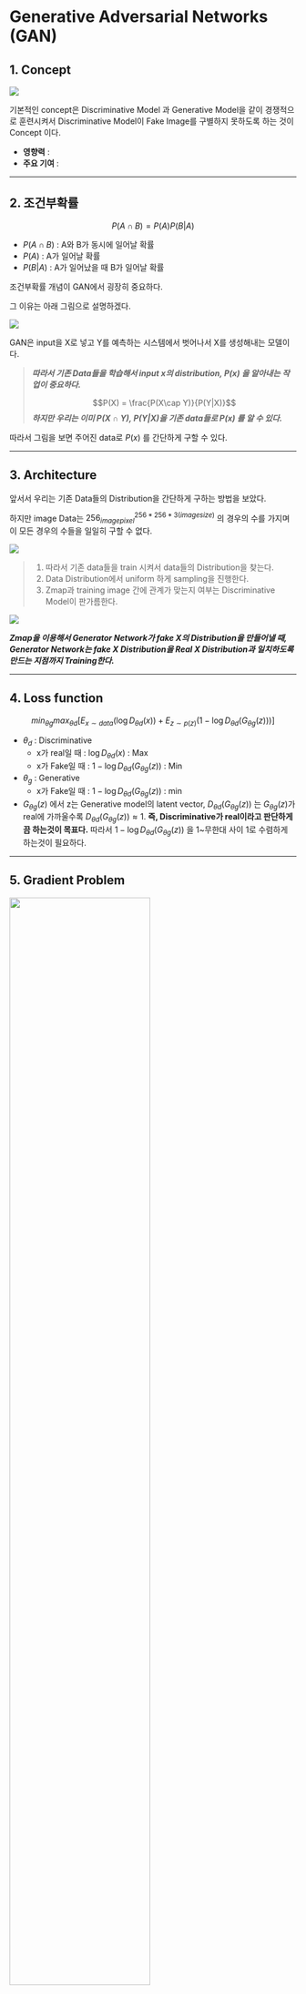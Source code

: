 # Generative Adversarial Networks (GAN)

## 1. Concept

<img src="../image/10/GAN_concept.PNG">

기본적인 concept은 Discriminative Model 과 Generative Model을 같이 경쟁적으로 훈련시켜서 Discriminative Model이 Fake Image를 구별하지 못하도록 하는 것이 Concept 이다.

- **영향력** : 
- **주요 기여** : 

--------------

## 2. 조건부확률

$$P(A\cap B) = P(A)P(B|A)$$
- $P(A\cap B)$ : A와 B가 동시에 일어날 확률
- $P(A)$ : A가 일어날 확률
- $P(B|A)$ : A가 일어났을 때 B가 일어날 확률

조건부확률 개념이 GAN에서 굉장히 중요하다.

그 이유는 아래 그림으로 설명하겠다.

<img src="../image/10/GAN_table.PNG">

GAN은 input을 X로 넣고 Y를 예측하는 시스템에서 벗어나서 X를 생성해내는 모델이다.

> _**따라서 기존 Data들을 학습해서 input x의 distribution, $P(x)$ 을 알아내는 작업이 중요하다.**_
> 
> $$P(X) = \frac{P(X\cap Y)}{P(Y|X)}$$
> _**하지만 우리는 이미 $P(X\cap Y)$, $P(Y|X)$을 기존 data들로 $P(x)$ 를 알 수 있다.**_

따라서 그림을 보면 주어진 data로 $P(x)$ 를 간단하게 구할 수 있다.

--------------

## 3. Architecture

앞서서 우리는 기존 Data들의 Distribution을 간단하게 구하는 방법을 보았다.

하지만 image Data는 $256_{image pixel}^{256*256*3 (image size)}$ 의 경우의 수를 가지며 이 모든 경우의 수들을 일일히 구할 수 없다.

<img src="../image/10/GAN_architecture.PNG">


> 1. 따라서 기존 data들을 train 시켜서 data들의 Distribution을 찾는다.
> 2. Data Distribution에서 uniform 하게 sampling을 진행한다.
> 3. Zmap과 training image 간에 관계가 맞는지 여부는 Discriminative Model이 판가름한다. 

<img src="../image/10/GAN_architecture2.PNG">

_**Zmap을 이용해서 Generator Network가 fake X의 Distribution을 만들어낼 때,  Generator Network는 fake X Distribution을 Real X Distribution과 일치하도록 만드는 지점까지 Training한다.**_

--------------

## 4. Loss function

$$min_{\theta g} max_{\theta d} [E_{x \sim data}(\log{D_{\theta d} (x))} + E_{z \sim p(z)}(1 - \log{D_{\theta d} (G_{\theta g}(z)))}]$$

- $\theta_d$ : Discriminative
  - x가 real일 때 : $\log{D_{\theta d}(x)}$ : Max
  - x가 Fake일 때 : $1 - \log{D_{\theta d} (G_{\theta g}(z))}$ : Min
- $\theta_g$ : Generative
  - x가 Fake일 때 : $1 - \log{D_{\theta d} (G_{\theta g}(z))}$ : min
-  $G_{\theta g}(z)$ 에서 z는 Generative model의 latent vector, $D_{\theta d}(G_{\theta g}(z))$ 는 $G_{\theta g}(z)$가 real에 가까울수록 $D_{\theta d}(G_{\theta g}(z)) \approx 1$. **즉, Discriminative가 real이라고 판단하게끔 하는것이 목표다.** 따라서 $1 - \log{D_{\theta d} (G_{\theta g}(z))}$ 을 1~무한대 사이 1로 수렴하게 하는것이 필요하다.

--------------

## 5. Gradient Problem

<img src="../image/10/GAN_gradient.PNG" width=70%>

$1 - \log{D_{\theta d} (G_{\theta g}(z))}$ 을 minimum으로 하려고 보니, $D_{\theta d} (G_{\theta g}(z))$는 처음에 fake data 쪽에 가까우니 0부터 시작할 것이고, 그래프를 보면 기울기가 완만하다가 급해진다. 이는 training 속도에 저하가 될 것이라고 판단 가능하다.

_**따라서 $\log{D_{\theta d} (G_{\theta g}(z))}$ 을 max로 찾게된다면 $1 - \log{D_{\theta d} (G_{\theta g}(z))}$ 을 min으로 하는 비슷한 효과를 불러오며 training boost가 가능하다.**_

--------------

## 6. Learning Process

### 6-1. Distribution 관점

<img src="../image/10/GAN_training_procedure.PNG">

1. random noise는 uniform하게 Generative model에 넣어준다
2. Discriminator는 $D^*(x) = \frac{P_{data}(x)}{P_{data}(x) + P_{g}(x)}$ 이다. 이 의미는 real data일 확률인지, generative model이 만들어낸 data일 확률인지 판단하는 척도이다.
3. Discriminator의 feedback으로 점점 generative model이 real model과 비슷하게 학습해나간다.
4. 만약 discriminator가 real data와 같아진다면 종료한다. 이 때 $D^*(x) = \frac{P_{data}(x)}{P_{data}(x) + P_{g}(x)}$ 는 real data일 확률과 Generative model의 data일 확률이 같은 지점, 즉 Discriminator가 구분하지 못하는 지점이므로 종료한다.

### 6-2. Neural Network 관점

1. z sampling
2. Generative model : $G(z)$ --> $X'$
3. Discriminative model : $D(X')$
4. Sigmoid($D(X')$) --> True or False using Cross Entropy Error

--------------

## 7. Deep Convolutional GAN

### 7-1. Concept

1. Discriminative : Convolutional Network
2. Generative : Upsampling Network

- _**주요 기여**_ : _**즉, latent vector 안에 각각의 image들의 여러가지 성분들이 존재하고 이를 연산으로 확인하였다.**_

### 7-2. Architecture

<img src="../image/10/DCGAN_upsampling.PNG">

1. Pooling layer를 쓰지 않고 convolution layer : pooling 은 미분이 되지 않아 update가 안되기 때문에 convolution으로 대체
   1. discriminator : replace any pooling layer with strided convolutions
   2. generator : fractional-strided convolutions
2. Batchnorm을 discriminator, generator에 둘다 씀, generator의 output, dicrimiator의 input layer 에는 넣지 않았다.
3. Fully connected layer를 Deep한 구조를 위해 피함 : Global Average Pooling을 이용
4. generator의 모든 layer들은 ReLU, 마지막 output은 Tanh(Batch 때문에)
5. Discriminator는 모든 layer들은 LeakyReLU (-구역은 0.2)

### 7-3. Example

<img src="../image/10/DCGAN_example.PNG">

> 실제로 생성된 data들의 latent vector를 이용해서 좀 더 분석적인 data를 만들 수 있다. 

웃고 있는 여자 사진들의 latent vector를 평균, 일반적인 여자 사진들의 latent 평균, 일반적인 남자 사진들의 latent 평균들을 연산을 통해 새로운 latent vector를 만들어낸다고 가정하면,

이 때 이 새로운 vector들을 random noise를 주어 image를 생성했을 때, 실제로 웃고 있는 남자의 사진이 나왔다.

_**즉, latent vector 안에 각각의 image들의 여러가지 성분들이 존재하고 이를 연산으로 확인하였다.**_

--------------

## 8. Applications

<img src="../image/10/GAN_ZOO.PNG">

- BigGAN
- Explosion of GAN
- scene graphs to GAN

--------------

## 9. GAN Dissection (Interpret)

### 9-1. Concept

- 주요 기여도 : _**latent vector를 조절하는 것이 아니라, latent unit을 조절하여 interpreting이 가능한 모델을 만들었다.**_

### 9-2. Architecture

<img src="../image/10/GAN_Dissection2.PNG">

실제로 latent vector가 아닌 latent unit을 조절하여 image를 원하는 부분을 조절할 수 있다는 것이 이 논문의 핵심이다.

<img src="../image/10/GAN_Dissection.PNG">

1. 학습된 generator를 이용해서 single unit u를 뽑아낸다.
2. unit u를 뽑아내서 feature map을 만든다.
3. feature map은 upsampling을 통해 thresolded를 생성한다.
4. generated image을 segmentation을 통해 upsampling한 image와 IOU로 비교한다.

### 9-3. Purpose

<img src="../image/10/GAN_Dissection_purpose.PNG">
<img src="../image/10/GAN_Dissection_purpose2.PNG">

> 1. _**Random Vector & Cause-Effect Relation을 통해 Semantic 적인 부분을 해석 가능하다.**_
> 2. _**변경할 때는 큰 틀 안에서 소량만 바꿔야한다. Off-Shelf Classifier를 넘지 말아야한다.**_

--------------

## 10. GAN inversion

### 10-1. Concept

GAN을 학습하는 것은 대단히 어려운 일이다. Loss Function 자체가 Saddle Point 이기도 하고, Generator와 Discriminator 사이 학습속도도 서로 맞춰야한다.

<img src="../image/10/GAN_inversion.PNG">

> 실제 real image를 통해서 Z space로 근사시켜 Z'을 만들고 이 real image에 맞게 변형된 Z'을 이용하여 새로운 image를 만들 수 있다. 는 것이 이 논문의 핵심이다.

<img src="../image/10/GAN_inversion2.PNG">

실제로 initialization을 어떻게 하느냐에 따라 생성되는 이미지도 다르다.

--------------

## GAN이 중요한 이유

<img src="../image/10/GAN_prior.PNG">

실제로 GAN은 정말 중요하다. GAN으로 미리 generator를 만들어두면 
- image reconstruction
- image colorization
- image super resolution
- image denosing
- image inpainting
- semnatic manipulation

등등 여러가지 방면으로 쓰일 수 있다.

_**이것이 가능한 이유는 pre-trained 된 generator가 있기만 하다면, 바꾸고 싶은 image를 GAN inversion을 통해 $Z'$ space를 만들면 바꾸고 싶은 image의 $Z'$ space로 image로 semantic 적인 부분까지 control하여 새로운 image를 만들 수 있다.**_

--------------

## Reference

1. [GAN 정리 쉬운 버젼](https://sensibilityit.tistory.com/505)
2. [GAN 정리 정식 버젼](http://jaejunyoo.blogspot.com/2017/01/generative-adversarial-nets-1.html)
3. [GAN 정리 이론만 정리 버젼](http://jaejunyoo.blogspot.com/2017/01/generative-adversarial-nets-2.html)
4. [DCGAN 정리](http://jaejunyoo.blogspot.com/2017/02/deep-convolutional-gan-dcgan-1.html)
5. [DCGAN 정리](https://arxiv.org/pdf/1811.10597.pdf)
